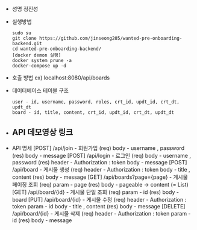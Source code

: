 
- 성명
  정진성
- 실행방법
    ```
    sudo su
    git clone https://github.com/jinseong205/wanted-pre-onboarding-backend.git
    cd wanted-pre-onboarding-backend/
    [docker demon 실행]
    docker system prune -a      
    docker-compose up -d
    ```
- 호출 방법
  ex) localhost:8080/api/boards

- 데이터베이스 테이블 구조
  ```
  user - id, username, password, roles, crt_id, updt_id, crt_dt, updt_dt
  board - id, title, content, crt_id, updt_id, crt_dt, updt_dt
  ```
- API 데모영상 링크
  -
- API 명세
  [POST] /api/join - 회원가입
    (req) body - username , password
    (res) body - message
  [POST] /api/login - 로그인
    (req) body - username , password
    (res) header - Authorization : token
          body - message
  [POST] /api/board - 게시물 생성
    (req) header - Authorization : token
          body - title , content
    (res) body - message
  [GET] /api/boards?page={page} - 게시물 페이징 조회
    (req) param - page
    (res) body - pageable -> content (= List<board>)
  [GET] /api/board/{id} - 게시물 단일 조회
    (req) param - id
    (res) body - board
  [PUT] /api/board/{id} - 게시물 수정
    (req) header - Authorization : token
          param - id
          body - title , content
    (res) body - message
  [DELETE] /api/board/{id} - 게시물 삭제
    (req) header - Authorization : token
          param - id
    (res) body - message
